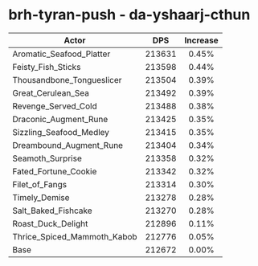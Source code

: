 # brh-tyran-push - da-yshaarj-cthun
| Actor | DPS | Increase |
|---|:---:|:---:|
|Aromatic_Seafood_Platter|213631|0.45%|
|Feisty_Fish_Sticks|213598|0.44%|
|Thousandbone_Tongueslicer|213504|0.39%|
|Great_Cerulean_Sea|213492|0.39%|
|Revenge_Served_Cold|213488|0.38%|
|Draconic_Augment_Rune|213425|0.35%|
|Sizzling_Seafood_Medley|213415|0.35%|
|Dreambound_Augment_Rune|213404|0.34%|
|Seamoth_Surprise|213358|0.32%|
|Fated_Fortune_Cookie|213342|0.32%|
|Filet_of_Fangs|213314|0.30%|
|Timely_Demise|213278|0.28%|
|Salt_Baked_Fishcake|213270|0.28%|
|Roast_Duck_Delight|212896|0.11%|
|Thrice_Spiced_Mammoth_Kabob|212776|0.05%|
|Base|212672|0.00%|

